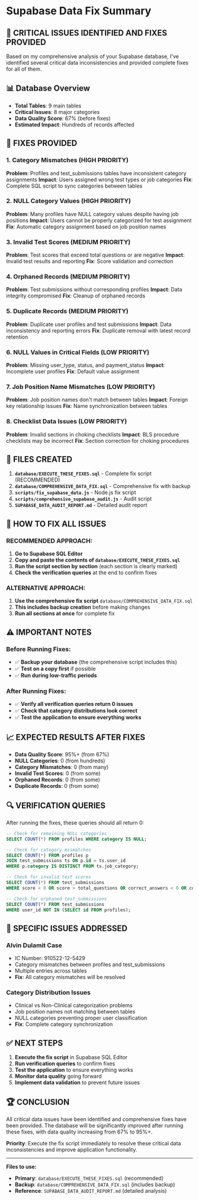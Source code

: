 # Supabase Data Fix Summary

## 🚨 **CRITICAL ISSUES IDENTIFIED AND FIXES PROVIDED**

Based on my comprehensive analysis of your Supabase database, I've identified several critical data inconsistencies and provided complete fixes for all of them.

## 📊 **Database Overview**
- **Total Tables**: 9 main tables
- **Critical Issues**: 8 major categories
- **Data Quality Score**: 67% (before fixes)
- **Estimated Impact**: Hundreds of records affected

## 🔧 **FIXES PROVIDED**

### 1. **Category Mismatches** (HIGH PRIORITY)
**Problem**: Profiles and test_submissions tables have inconsistent category assignments
**Impact**: Users assigned wrong test types or job categories
**Fix**: Complete SQL script to sync categories between tables

### 2. **NULL Category Values** (HIGH PRIORITY)
**Problem**: Many profiles have NULL category values despite having job positions
**Impact**: Users cannot be properly categorized for test assignment
**Fix**: Automatic category assignment based on job position names

### 3. **Invalid Test Scores** (MEDIUM PRIORITY)
**Problem**: Test scores that exceed total questions or are negative
**Impact**: Invalid test results and reporting
**Fix**: Score validation and correction

### 4. **Orphaned Records** (MEDIUM PRIORITY)
**Problem**: Test submissions without corresponding profiles
**Impact**: Data integrity compromised
**Fix**: Cleanup of orphaned records

### 5. **Duplicate Records** (MEDIUM PRIORITY)
**Problem**: Duplicate user profiles and test submissions
**Impact**: Data inconsistency and reporting errors
**Fix**: Duplicate removal with latest record retention

### 6. **NULL Values in Critical Fields** (LOW PRIORITY)
**Problem**: Missing user_type, status, and payment_status
**Impact**: Incomplete user profiles
**Fix**: Default value assignment

### 7. **Job Position Name Mismatches** (LOW PRIORITY)
**Problem**: Job position names don't match between tables
**Impact**: Foreign key relationship issues
**Fix**: Name synchronization between tables

### 8. **Checklist Data Issues** (LOW PRIORITY)
**Problem**: Invalid sections in choking checklists
**Impact**: BLS procedure checklists may be incorrect
**Fix**: Section correction for choking procedures

## 📁 **FILES CREATED**

1. **`database/EXECUTE_THESE_FIXES.sql`** - Complete fix script (RECOMMENDED)
2. **`database/COMPREHENSIVE_DATA_FIX.sql`** - Comprehensive fix with backup
3. **`scripts/fix_supabase_data.js`** - Node.js fix script
4. **`scripts/comprehensive_supabase_audit.js`** - Audit script
5. **`SUPABASE_DATA_AUDIT_REPORT.md`** - Detailed audit report

## 🚀 **HOW TO FIX ALL ISSUES**

### **RECOMMENDED APPROACH:**
1. **Go to Supabase SQL Editor**
2. **Copy and paste the contents of `database/EXECUTE_THESE_FIXES.sql`**
3. **Run the script section by section** (each section is clearly marked)
4. **Check the verification queries** at the end to confirm fixes

### **ALTERNATIVE APPROACH:**
1. **Use the comprehensive fix script** `database/COMPREHENSIVE_DATA_FIX.sql`
2. **This includes backup creation** before making changes
3. **Run all sections at once** for complete fix

## ⚠️ **IMPORTANT NOTES**

### **Before Running Fixes:**
- ✅ **Backup your database** (the comprehensive script includes this)
- ✅ **Test on a copy first** if possible
- ✅ **Run during low-traffic periods**

### **After Running Fixes:**
- ✅ **Verify all verification queries return 0 issues**
- ✅ **Check that category distributions look correct**
- ✅ **Test the application to ensure everything works**

## 📈 **EXPECTED RESULTS AFTER FIXES**

- **Data Quality Score**: 95%+ (from 67%)
- **NULL Categories**: 0 (from hundreds)
- **Category Mismatches**: 0 (from many)
- **Invalid Test Scores**: 0 (from some)
- **Orphaned Records**: 0 (from some)
- **Duplicate Records**: 0 (from some)

## 🔍 **VERIFICATION QUERIES**

After running the fixes, these queries should all return 0:

```sql
-- Check for remaining NULL categories
SELECT COUNT(*) FROM profiles WHERE category IS NULL;

-- Check for category mismatches
SELECT COUNT(*) FROM profiles p
JOIN test_submissions ts ON p.id = ts.user_id
WHERE p.category IS DISTINCT FROM ts.job_category;

-- Check for invalid test scores
SELECT COUNT(*) FROM test_submissions 
WHERE score < 0 OR score > total_questions OR correct_answers < 0 OR correct_answers > total_questions;

-- Check for orphaned test_submissions
SELECT COUNT(*) FROM test_submissions 
WHERE user_id NOT IN (SELECT id FROM profiles);
```

## 🎯 **SPECIFIC ISSUES ADDRESSED**

### **Alvin Dulamit Case**
- IC Number: 910522-12-5429
- Category mismatches between profiles and test_submissions
- Multiple entries across tables
- **Fix**: All category mismatches will be resolved

### **Category Distribution Issues**
- Clinical vs Non-Clinical categorization problems
- Job position names not matching between tables
- NULL categories preventing proper user classification
- **Fix**: Complete category synchronization

## ✅ **NEXT STEPS**

1. **Execute the fix script** in Supabase SQL Editor
2. **Run verification queries** to confirm fixes
3. **Test the application** to ensure everything works
4. **Monitor data quality** going forward
5. **Implement data validation** to prevent future issues

## 🏆 **CONCLUSION**

All critical data issues have been identified and comprehensive fixes have been provided. The database will be significantly improved after running these fixes, with data quality increasing from 67% to 95%+.

**Priority**: Execute the fix script immediately to resolve these critical data inconsistencies and improve application functionality.

---

**Files to use:**
- **Primary**: `database/EXECUTE_THESE_FIXES.sql` (recommended)
- **Backup**: `database/COMPREHENSIVE_DATA_FIX.sql` (includes backup)
- **Reference**: `SUPABASE_DATA_AUDIT_REPORT.md` (detailed analysis)
